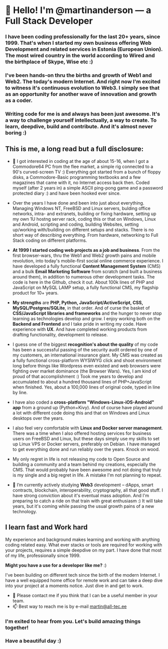 # 👋 Hello! I'm @martinanderson — a **Full Stack Developer**

### I have been coding professionally for the last 20+ years, since 1999. That's when I started my own business offering Web Development and related services in Estonia (European Union). The most wired country in the world according to Wired and the birthplace of Skype, Wise etc :)

### I've been hands-on thru the births and growth of Web1 and Web2. The today's modern Internet. And right now I'm excited to witness it's continuous evolution to **Web3**. I simply see that as an opportunity for another wave of innovation and growth as a coder.

### Writing code for me is and always has been just awesome. It's a way to challenge yourself intellectually, a way to create. To learn, deepdive, build and contribute. And it's almost never boring :)

## This is me, a long read but a full disclosure:

- 👀 I got interested in coding at the age of about 15-16, when I got a Commodore64 PC from the flee market, a simple rig connected to a 90's curved-screen TV :)  Everything got started from a bunch of floppy disks, a Commodore-Basic programming textbooks and a few magazines that came with it, no Internet access back then. Coded myself (after 2 years in) a simple ASCII ping-pong game and a password protected diary :) and have been hooked ever since. 

- Over the years I have done and been into just about everything. Managing Windows NT, FreeBSD and Linux servers, bulding office networks, intra- and extranets, building or fixing hardware, setting up my own 1U hostng server rack, coding this or that on Windows, Linux and Android, scripting and coding, building Websites, setting up/working with/building on different setups and stacks. There is no short way of describing everything. From hardware, networking to Full Stack coding on different platforms.

- **At 1999 I started coding web projects as a job and business**. From the first browser-wars, thru the Web1 and Web2 growth pains and mobile revolution, into today's mobile-first social online commerce experience. I have developed a fully functional **Content Management System** (CMS) and a bulk **Email Marketing Software** from scratch (and built a business around them), in addition to numerous other development tasks. The code is here in the Github, check it out. About 100k lines of PHP and JavaScript on MySQL LAMP setup, a fully functional CMS, my flagship product for 10+ years.

- **My strengths** are **PHP, Python, JavaScript/ActiveScript, CSS, MySQL/Postgres/SQLite**, in that order. And of curse the basket of **CSS/JavaScript libraries and frameworks** and the hunger to never stop learning as technologies develop and grow. I enjoy working both on the **Backend and Frontend** and I take pride in writing my code. Have experience with **UX**. And have completed working products from drafting functionality, development to release. 

- I guess one of the biggest **recognition's about the quality** of my code has been a successful passing of the security audit ordered by one of my customers, an international insurance giant. My CMS was created as a fully functional cross-platform WYSIWYG click and shoot environment long before things like Wordpress even existed and web browsers were fighting over market dominance (the Browser Wars). Yes, I am kind of proud of that accomplishment :) Took me years to develop and accumulated to about a hundred thousand lines of PHP+JavaScript when finished. Yes, about a 100,000 lines of original code, typed in line by line.

- I have also coded a **cross-platform "Windows-Linux-iOS-Android" app** from a ground up (Python+Kivy). And of course have played around a lot with different code doing this and that on Windows and Linux desktops over the years.  

- I also feel very comfortable with **Linux and Docker server management**. There was a time when I also offered hosting services for business users on FreeBSD and Linux, but these days simply use my skills to set up Linux VPS or Docker servers, preferably on Debian. I have managed to get everything done and run reliably over the years. Knock on wood.

- My only regret in life is not releasing my code to Open Source and building a community and a team behind my creations, especially the CMS. That would probably have been awesome and not doing that truly is my single and a big regret in life. A mistake I'm not planning to repeat.

- 🌱 I’m currently actively studying **Web3** development – dApps, smart contracts, blockchain, interoperability, cryptography, all that good stuff. I have strong conviction about it's eventual mass adoption. And I'm preparing to catch a ride on that train with great enthusiasm :) It will take years, but it's coming while passing the usual growth pains of a new technology.

## I learn fast and Work hard

My experience and background makes learning and working with anything coding related easy. What ever stacks or tools are required for working with your projects, requires a simple deepdive on my part. I have done that most of my life, professionally since 1999. 

**Might you have a use for a developer like me?** :) 

I've been building on different tech since the birth of the modern Internet. I have a well equipped home office for remote work and can take a deep dive into your project at a moments notice. Just dive in and get to work. 

- 💞️ Please contact me if you think that I can be a useful member in your team. 
- 📫 Best way to reach me is by e-mail martin@all-tec.ee 

### I'm exited to hear from you. Let's build amazing things together!
### Have a beautiful day :)

<!-- 
Thinking out loud:
In the not so distant future more and more Web3 and blockchain code will find it's way to the retail hands, in the hands of business users, personal finance sector, gaming, entertainment, social media, data storage and so on. Literally thousands of applications and services are already in development right now and billions is being invested into the infrastructure. The evolution of our beloved Internet is happening as we speak. But it is also a fact that **most** people are still unaware of that. Most people still don't have any idea of what's coming... Exciting times, again :)
-->
